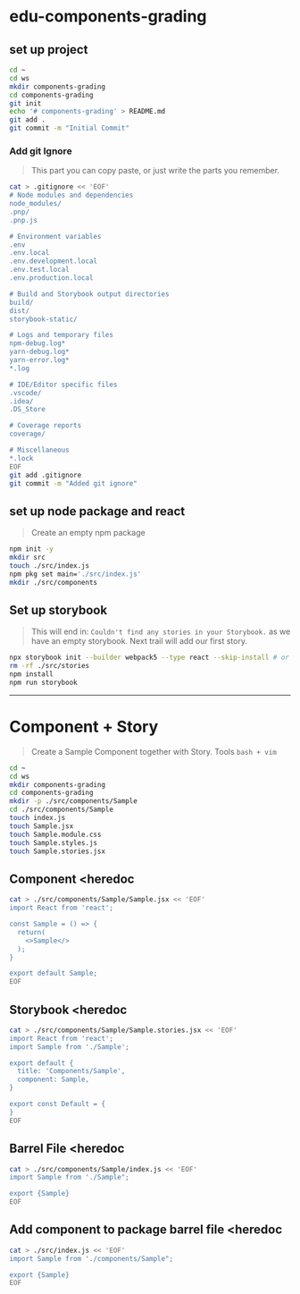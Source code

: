 # edu-components-grading

## set up project

```bash
cd ~
cd ws
mkdir components-grading
cd components-grading
git init
echo '# components-grading' > README.md
git add .
git commit -m "Initial Commit"
```

### Add git Ignore

> This part you can copy paste, or just write the parts you remember.

```bash
cat > .gitignore << 'EOF'
# Node modules and dependencies
node_modules/
.pnp/
.pnp.js

# Environment variables
.env
.env.local
.env.development.local
.env.test.local
.env.production.local

# Build and Storybook output directories
build/
dist/
storybook-static/

# Logs and temporary files
npm-debug.log*
yarn-debug.log*
yarn-error.log*
*.log

# IDE/Editor specific files
.vscode/
.idea/
.DS_Store

# Coverage reports
coverage/

# Miscellaneous
*.lock
EOF
git add .gitignore
git commit -m "Added git ignore"
```



## set up node package and react

> Create an empty npm package

```bash
npm init -y
mkdir src
touch ./src/index.js
npm pkg set main='./src/index.js' 
mkdir ./src/components
```

## Set up storybook

> This will end in: `Couldn't find any stories in your Storybook.` as we have an empty storybook.
> Next trail will add our first story.

```bash
npx storybook init --builder webpack5 --type react --skip-install # or --builder vite 
rm -rf ./src/stories
npm install
npm run storybook
```

<hr>

# Component + Story

> Create a Sample Component together with Story.
> Tools `bash + vim`

```bash
cd ~
cd ws
mkdir components-grading
cd components-grading
mkdir -p ./src/components/Sample
cd ./src/components/Sample
touch index.js
touch Sample.jsx
touch Sample.module.css
touch Sample.styles.js
touch Sample.stories.jsx
```

## Component <heredoc

```bash
cat > ./src/components/Sample/Sample.jsx << 'EOF'
import React from 'react';

const Sample = () => {
  return(
    <>Sample</>
  );
}

export default Sample;
EOF
```

## Storybook <heredoc

```bash
cat > ./src/components/Sample/Sample.stories.jsx << 'EOF'
import React from 'react';
import Sample from './Sample';

export default {
  title: 'Components/Sample',
  component: Sample,
}

export const Default = {
}
EOF
```

## Barrel File <heredoc

```bash
cat > ./src/components/Sample/index.js << 'EOF'
import Sample from './Sample";

export {Sample}
EOF
```

## Add component to package barrel file <heredoc

```bash
cat > ./src/index.js << 'EOF'
import Sample from './components/Sample";

export {Sample}
EOF
```



